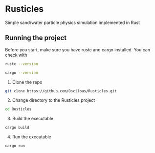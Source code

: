 # Rusticles
Simple sand/water particle physics simulation implemented in Rust

## Running the project
Before you start, make sure you have rustc and cargo installed.
You can check with
```sh
rustc --version
```
```sh
cargo --version
```
1. Clone the repo

```sh
git clone https://github.com/Oscilous/Rusticles.git
```

2. Change directory to the Rusticles project
   
```sh
cd Rusticles
```

3. Build the executable
```sh
cargo build
```
4. Run the executable
```sh
cargo run
```
